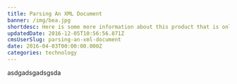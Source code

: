 ```yaml
---
title: Parsing An XML Document
banner: /img/bea.jpg
shortdesc: Here is some more information about this product that is only revealed once clicked on.
updatedDate: 2016-12-05T10:56:56.871Z
cmsUserSlug: parsing-an-xml-document
date: 2016-04-03T00:00:00.000Z
categories: technology
---
```


asdgadsgadsgsda